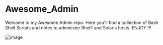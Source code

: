 # Awesome_Admin
Welcome to my Awesome Admin repo. Here you'll find a collection of Bash Shell Scripts and notes to administer Rhel7 and Solaris hosts. 
ENJOY !!!

![image](https://user-images.githubusercontent.com/33457737/113639139-7f25e880-9646-11eb-88e1-2e1f987f0f06.png)

